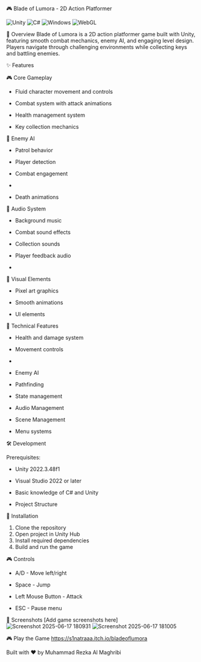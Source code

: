 🎮 Blade of Lumora - 2D Action Platformer

<img alt="Unity" src="https://img.shields.io/badge/Unity-2022.3.48f1-lightgrey?style=for-the-badge&amp;logo=unity"> <img alt="C#" src="https://img.shields.io/badge/C%23-239120?style=for-the-badge&amp;logo=c-sharp&amp;logoColor=white">
<img alt="Windows" src="https://img.shields.io/badge/Windows-0078D6?style=for-the-badge&amp;logo=windows&amp;logoColor=white"> <img alt="WebGL" src="https://img.shields.io/badge/WebGL-990000?style=for-the-badge&amp;logo=webgl&amp;logoColor=white">

🌟 Overview
Blade of Lumora is a 2D action platformer game built with Unity, featuring smooth combat mechanics, enemy AI, and engaging level design. Players navigate through challenging environments while collecting keys and battling enemies.

✨ Features

🎮 Core Gameplay

- Fluid character movement and controls

- Combat system with attack animations

- Health management system

- Key collection mechanics

🤖 Enemy AI

- Patrol behavior
  
- Player detection
  
- Combat engagement
- 
- Death animations
  
🎵 Audio System

- Background music

- Combat sound effects

- Collection sounds

- Player feedback audio
- 
🎨 Visual Elements

- Pixel art graphics 

- Smooth animations

- UI elements
  
🔧 Technical Features
  
- Health and damage system

- Movement controls
- 
- Enemy AI

- Pathfinding

- State management
  
- Audio Management

- Scene Management

- Menu systems

🛠️ Development

Prerequisites: 

- Unity 2022.3.48f1
  
- Visual Studio 2022 or later

- Basic knowledge of C# and Unity
  
- Project Structure
   
🚀 Installation

1. Clone the repository
2. Open project in Unity Hub
3. Install required dependencies
4. Build and run the game
   
🎮 Controls

- A/D - Move left/right
  
- Space - Jump

- Left Mouse Button - Attack

- ESC - Pause menu


🎥 Screenshots
[Add game screenshots here]![Screenshot 2025-06-17 180931](https://github.com/user-attachments/assets/6584a89e-58fc-475f-9d57-6bc021d9c560)
![Screenshot 2025-06-17 181005](https://github.com/user-attachments/assets/a121f71e-5db0-49fa-9473-b64f729fc900)


🎮 Play the Game
https://s1natraaa.itch.io/bladeoflumora

Built with ❤️ by Muhammad Rezka Al Maghribi
